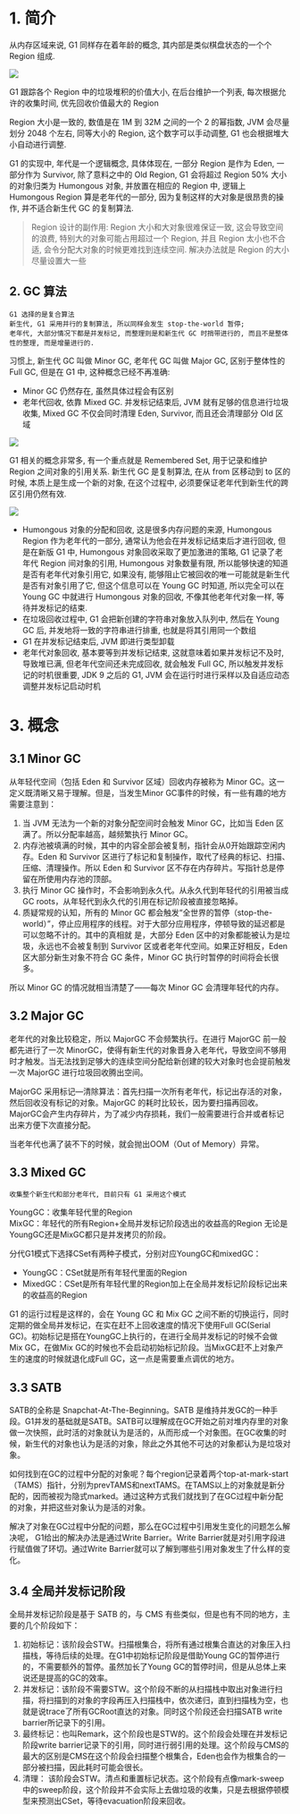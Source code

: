 # 1. 简介
从内存区域来说, G1 同样存在着年龄的概念, 其内部是类似棋盘状态的一个个 Region 组成.

![](http://oetw0yrii.bkt.clouddn.com/18-7-10/58471083.jpg)

G1 跟踪各个 Region 中的垃圾堆积的价值大小, 在后台维护一个列表, 每次根据允许的收集时间, 优先回收价值最大的 Region

Region 大小是一致的, 数值是在 1M 到 32M 之间的一个 2 的幂指数, JVM 会尽量划分 2048 个左右, 同等大小的 Region, 这个数字可以手动调整, G1 也会根据堆大小自动进行调整.

G1 的实现中, 年代是一个逻辑概念, 具体体现在, 一部分 Region 是作为 Eden, 一部分作为 Survivor, 除了意料之中的 Old Region, G1 会将超过 Region 50% 大小的对象归类为 Humongous 对象, 并放置在相应的 Region 中, 逻辑上 Humongous Region 算是老年代的一部分, 因为复制这样的大对象是很昂贵的操作, 并不适合新生代 GC 的复制算法.

> Region 设计的副作用: Region 大小和大对象很难保证一致, 这会导致空间的浪费, 特别大的对象可能占用超过一个 Region, 并且 Region 太小也不合适, 会令分配大对象的时候更难找到连续空间. 解决办法就是 Region 的大小尽量设置大一些

## 2. GC 算法

    G1 选择的是复合算法
    新生代, G1 采用并行的复制算法, 所以同样会发生 stop-the-world 暂停;
    老年代, 大部分情况下都是并发标记, 而整理则是和新生代 GC 时捎带进行的, 而且不是整体性的整理, 而是增量进行的.
    
习惯上, 新生代 GC 叫做 Minor GC, 老年代 GC 叫做 Major GC, 区别于整体性的 Full GC, 但是在 G1 中, 这种概念已经不再准确:
- Minor GC 仍然存在, 虽然具体过程会有区别
- 老年代回收, 依靠 Mixed GC. 并发标记结束后, JVM 就有足够的信息进行垃圾收集, Mixed GC 不仅会同时清理 Eden, Survivor, 而且还会清理部分 Old 区域

![](http://oetw0yrii.bkt.clouddn.com/18-7-10/95403317.jpg)

G1 相关的概念非常多, 有一个重点就是 Remembered Set, 用于记录和维护 Region 之间对象的引用关系. 新生代 GC 是复制算法, 在从 from 区移动到 to 区的时候, 本质上是生成一个新的对象, 在这个过程中, 必须要保证老年代到新生代的跨区引用仍然有效.

![](http://oetw0yrii.bkt.clouddn.com/18-7-10/85403963.jpg)

- Humongous 对象的分配和回收, 这是很多内存问题的来源, Humongous Region 作为老年代的一部分, 通常认为他会在并发标记结束后才进行回收, 但是在新版 G1 中, Humongous 对象回收采取了更加激进的策略, G1 记录了老年代 Region 间对象的引用, Humongous 对象数量有限, 所以能够快速的知道是否有老年代对象引用它, 如果没有, 能够阻止它被回收的唯一可能就是新生代是否有对象引用了它, 但这个信息可以在 Young GC 时知道, 所以完全可以在 Young GC 中就进行 Humongous 对象的回收, 不像其他老年代对象一样, 等待并发标记的结束.
- 在垃圾回收过程中, G1 会把新创建的字符串对象放入队列中, 然后在 Young GC 后, 并发地将一致的字符串进行排重, 也就是将其引用同一个数组
- G1 在并发标记结束后, JVM 即进行类型卸载
- 老年代对象回收, 基本要等到并发标记结束, 这就意味着如果并发标记不及时, 导致堆已满, 但老年代空间还未完成回收, 就会触发 Full GC, 所以触发并发标记的时机很重要, JDK 9 之后的 G1, JVM 会在运行时进行采样以及自适应动态调整并发标记启动时机


# 3. 概念
## 3.1 Minor GC
从年轻代空间（包括 Eden 和 Survivor 区域）回收内存被称为 Minor GC。这一定义既清晰又易于理解。但是，当发生Minor GC事件的时候，有一些有趣的地方需要注意到：
1. 当 JVM 无法为一个新的对象分配空间时会触发 Minor GC，比如当 Eden 区满了。所以分配率越高，越频繁执行 Minor GC。
2. 内存池被填满的时候，其中的内容全部会被复制，指针会从0开始跟踪空闲内存。Eden 和 Survivor 区进行了标记和复制操作，取代了经典的标记、扫描、压缩、清理操作。所以 Eden 和 Survivor 区不存在内存碎片。写指针总是停留在所使用内存池的顶部。
3. 执行 Minor GC 操作时，不会影响到永久代。从永久代到年轻代的引用被当成 GC roots，从年轻代到永久代的引用在标记阶段被直接忽略掉。
4. 质疑常规的认知，所有的 Minor GC 都会触发“全世界的暂停（stop-the-world）”，停止应用程序的线程。对于大部分应用程序，停顿导致的延迟都是可以忽略不计的。其中的真相就 是，大部分 Eden 区中的对象都能被认为是垃圾，永远也不会被复制到 Survivor 区或者老年代空间。如果正好相反，Eden 区大部分新生对象不符合 GC 条件，Minor GC 执行时暂停的时间将会长很多。  

所以 Minor GC 的情况就相当清楚了——每次 Minor GC 会清理年轻代的内存。

## 3.2 Major GC
老年代的对象比较稳定，所以 MajorGC 不会频繁执行。在进行 MajorGC 前一般都先进行了一次 MinorGC，使得有新生代的对象晋身入老年代，导致空间不够用时才触发。当无法找到足够大的连续空间分配给新创建的较大对象时也会提前触发一次 MajorGC 进行垃圾回收腾出空间。

MajorGC 采用标记—清除算法：首先扫描一次所有老年代，标记出存活的对象，然后回收没有标记的对象。MajorGC 的耗时比较长，因为要扫描再回收。MajorGC会产生内存碎片，为了减少内存损耗，我们一般需要进行合并或者标记出来方便下次直接分配。

当老年代也满了装不下的时候，就会抛出OOM（Out of Memory）异常。

## 3.3 Mixed GC

    收集整个新生代和部分老年代, 目前只有 G1 采用这个模式
    
YoungGC：收集年轻代里的Region  
MixGC：年轻代的所有Region+全局并发标记阶段选出的收益高的Region
无论是YoungGC还是MixGC都只是并发拷贝的阶段。

分代G1模式下选择CSet有两种子模式，分别对应YoungGC和mixedGC：
- YoungGC：CSet就是所有年轻代里面的Region
- MixedGC：CSet是所有年轻代里的Region加上在全局并发标记阶段标记出来的收益高的Region

G1 的运行过程是这样的，会在 Young GC 和 Mix GC 之间不断的切换运行，同时定期的做全局并发标记，在实在赶不上回收速度的情况下使用Full GC(Serial GC)。初始标记是搭在YoungGC上执行的，在进行全局并发标记的时候不会做Mix GC，在做Mix GC的时候也不会启动初始标记阶段。当MixGC赶不上对象产生的速度的时候就退化成Full GC，这一点是需要重点调优的地方。

## 3.3 SATB
SATB的全称是 Snapchat-At-The-Beginning。SATB 是维持并发GC的一种手段。G1并发的基础就是SATB。SATB可以理解成在GC开始之前对堆内存里的对象做一次快照，此时活的对象就认为是活的，从而形成一个对象图。在GC收集的时候，新生代的对象也认为是活的对象，除此之外其他不可达的对象都认为是垃圾对象。

如何找到在GC的过程中分配的对象呢？每个region记录着两个top-at-mark-start（TAMS）指针，分别为prevTAMS和nextTAMS。在TAMS以上的对象就是新分配的，因而被视为隐式marked。通过这种方式我们就找到了在GC过程中新分配的对象，并把这些对象认为是活的对象。

解决了对象在GC过程中分配的问题，那么在GC过程中引用发生变化的问题怎么解决呢， G1给出的解决办法是通过Write Barrier。Write Barrier就是对引用字段进行赋值做了环切。通过Write Barrier就可以了解到哪些引用对象发生了什么样的变化。

## 3.4 全局并发标记阶段
全局并发标记阶段是基于 SATB 的，与 CMS 有些类似，但是也有不同的地方，主要的几个阶段如下：
1. 初始标记：该阶段会STW。扫描根集合，将所有通过根集合直达的对象压入扫描栈，等待后续的处理。在G1中初始标记阶段是借助Young GC的暂停进行的，不需要额外的暂停。虽然加长了Young GC的暂停时间，但是从总体上来说还是提高的GC的效率。
2. 并发标记：该阶段不需要STW。这个阶段不断的从扫描栈中取出对象进行扫描，将扫描到的对象的字段再压入扫描栈中，依次递归，直到扫描栈为空，也就是说trace了所有GCRoot直达的对象。同时这个阶段还会扫描SATB write barrier所记录下的引用。
3. 最终标记：也叫Remark，这个阶段也是STW的。这个阶段会处理在并发标记阶段write barrier记录下的引用，同时进行弱引用的处理。这个阶段与CMS的最大的区别是CMS在这个阶段会扫描整个根集合，Eden也会作为根集合的一部分被扫描，因此耗时可能会很长。
4. 清理： 该阶段会STW。清点和重置标记状态。这个阶段有点像mark-sweep中的sweep阶段，这个阶段并不会实际上去做垃圾的收集，只是去根据停顿模型来预测出CSet，等待evacuation阶段来回收。
